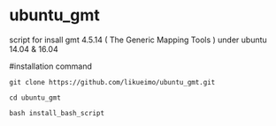 # ubuntu_gmt
script for insall gmt 4.5.14 ( The Generic Mapping Tools ) 
under ubuntu 14.04 & 16.04

#installation command

```git clone https://github.com/likueimo/ubuntu_gmt.git```

```cd ubuntu_gmt```

```bash install_bash_script```
